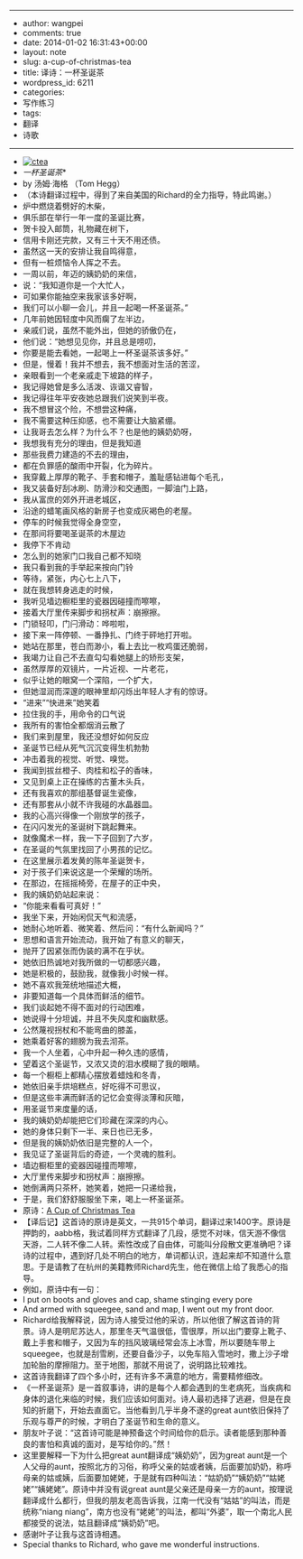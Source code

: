 - --
- author: wangpei
- comments: true
- date: 2014-01-02 16:31:43+00:00
- layout: note
- slug: a-cup-of-christmas-tea
- title: 译诗：一杯圣诞茶
- wordpress_id: 6211
- categories:
- 写作练习
- tags:
- 翻译
- 诗歌
- --
- [![ctea](http://www.baibanbao.net/wp-content/uploads/2014/01/ctea.jpg)](http://www.baibanbao.net/wp-content/uploads/2014/01/ctea.jpg)
- *一杯圣诞茶**
- by 汤姆·海格 （Tom Hegg）
- （本诗翻译过程中，得到了来自美国的Richard的全力指导，特此鸣谢。）
- 炉中燃烧着劈好的木柴，
- 俱乐部在举行一年一度的圣诞比赛，
- 贺卡投入邮筒，礼物藏在树下，
- 信用卡刚还完款，又有三十天不用还债。
- 虽然这一天的安排让我自鸣得意，
- 但有一桩烦恼令人挥之不去。
- 一周以前，年迈的姨奶奶的来信，
- 说：“我知道你是一个大忙人，
- 可如果你能抽空来我家该多好啊，
- 我们可以小聊一会儿，并且一起喝一杯圣诞茶。”
- 几年前她因轻度中风而瘸了左半边，
- 亲戚们说，虽然不能外出，但她的骄傲仍在，
- 他们说：“她想见见你，并且总是唠叨，
- 你要是能去看她，一起喝上一杯圣诞茶该多好。”
- 但是，慢着！我并不想去，我不想面对生活的苦涩，
- 亲眼看到一个老亲戚走下坡路的样子，
- 我记得她曾是多么活泼、诙谐又睿智，
- 我记得往年平安夜她总跟我们说笑到半夜。
- 我不想冒这个险，不想尝这种痛，
- 我不需要这种压抑感，也不需要让大脑紧绷。
- 让我哥去怎么样？为什么不？也是他的姨奶奶呀，
- 我想我有充分的理由，但是我知道
- 那些我费力建造的不去的理由，
- 都在负罪感的酸雨中开裂，化为碎片。
- 我穿戴上厚厚的靴子、手套和帽子，羞耻感钻进每个毛孔，
- 我又装备好刮冰刷、防滑沙和交通图，一脚油门上路，
- 我从富庶的郊外开进老城区，
- 沿途的蜡笔画风格的新房子也变成灰褐色的老屋。
- 停车的时候我觉得全身空空，
- 在那间将要喝圣诞茶的木屋边
- 我停下不肯动
- 怎么到的她家门口我自己都不知晓
- 我只看到我的手举起来按向门铃
- 等待，紧张，内心七上八下，
- 就在我想转身逃走的时候，
- 我听见墙边橱柜里的瓷器因碰撞而嚓嚓，
- 接着大厅里传来脚步和拐杖声：崩擦擦。
- 门锁轻叩，门闩滑动：哗啦啦，
- 接下来一阵停顿、一番挣扎、门终于砰地打开啦。
- 她站在那里，苍白而渺小，看上去比一枚鸡蛋还脆弱，
- 我竭力让自己不去直勾勾看她腿上的矫形支架，
- 虽然厚厚的双镜片，一片近视、一片老花，
- 似乎让她的眼窝一个深陷，一个扩大，
- 但她湿润而深邃的眼神里却闪烁出年轻人才有的惊讶。
- “进来”“快进来”她笑着
- 拉住我的手，用命令的口气说
- 我所有的害怕全都烟消云散了
- 我们来到屋里，我还没想好如何反应
- 圣诞节已经从死气沉沉变得生机勃勃
- 冲击着我的视觉、听觉、嗅觉。
- 我闻到拔丝橙子、肉桂和松子的香味，
- 又见到桌上正在操练的古董木头兵，
- 还有我喜欢的那组基督诞生瓷像，
- 还有那套从小就不许我碰的水晶器皿。
- 我的心高兴得像一个刚放学的孩子，
- 在闪闪发光的圣诞树下跳起舞来。
- 就像魔术一样，我一下子回到了六岁，
- 在圣诞的气氛里找回了小男孩的记忆。
- 在这里展示着发黄的陈年圣诞贺卡，
- 对于孩子们来说这是一个荣耀的场所。
- 在那边，在摇摇椅旁，在屋子的正中央，
- 我的姨奶奶站起来说：
- “你能来看看可真好！”
- 我坐下来，开始闲侃天气和流感，
- 她耐心地听着、微笑着、然后问：“有什么新闻吗？”
- 思想和语言开始流动，我开始了有意义的聊天，
- 抛开了因紧张而伪装的满不在乎状。
- 她依旧热诚地对我所做的一切都感兴趣，
- 她是积极的，鼓励我，就像我小时候一样。
- 她不喜欢我笼统地描述大概，
- 非要知道每一个具体而鲜活的细节。
- 我们谈起她不得不面对的行动困难，
- 她说得十分坦诚，并且不失风度和幽默感。
- 公然蔑视拐杖和不能弯曲的膝盖，
- 她乘着好客的翅膀为我去沏茶。
- 我一个人坐着，心中升起一种久违的感情，
- 望着这个圣诞节，又浓又烫的泪水模糊了我的眼睛。
- 每一个橱柜上都精心摆放着蜡烛和冬青，
- 她依旧亲手烘培糕点，好吃得不可思议，
- 但是这些丰满而鲜活的记忆会变得淡薄和灰暗，
- 用圣诞节来度量的话，
- 我的姨奶奶却能把它们珍藏在深深的内心。
- 她的身体只剩下一半、来日也已无多，
- 但是我的姨奶奶依旧是完整的人一个，
- 我见证了圣诞背后的奇迹，一个灵魂的胜利。
- 墙边橱柜里的瓷器因碰撞而嚓嚓，
- 大厅里传来脚步和拐杖声：崩擦擦。
- 她倒满两只茶杯，她笑着，她把一只递给我，
- 于是，我们舒舒服服坐下来，喝上一杯圣诞茶。
- 原诗：[A Cup of Christmas Tea](http://community.qvc.com/forums/topic/251599/the-beautiful-poem-a-cup-of-christmas-tea-the-real-meaning-of-the-holiday.aspx)
- 【译后记】这首诗的原诗是英文，一共915个单词，翻译过来1400字。原诗是押韵的，aabb格，我试着同样方式翻译了几段，感觉不对味，信天游不像信天游，二人转不像二人转。索性改成了自由体，可能叫分段散文更准确吧？译诗的过程中，遇到好几处不明白的地方，单词都认识，连起来却不知道什么意思。于是请教了在杭州的美籍教师Richard先生，他在微信上给了我悉心的指导。
- 例如，原诗中有一句：
- I put on boots and gloves and cap, shame stinging every pore
- And armed with squeegee, sand and map, I went out my front door.
- Richard给我解释说，因为诗人接受过他的采访，所以他很了解这首诗的背景。诗人是明尼苏达人，那里冬天气温很低，雪很厚，所以出门要穿上靴子、戴上手套和帽子，又因为车的挡风玻璃经常会冻上冰雪，所以要随车带上squeegee，也就是刮雪刷，还要自备沙子，以免车陷入雪地时，撒上沙子增加轮胎的摩擦阻力。至于地图，那就不用说了，说明路比较难找。
- 这首诗我翻译了四个多小时，还有许多不满意的地方，需要精修细改。
- 《一杯圣诞茶》是一首叙事诗，讲的是每个人都会遇到的生老病死，当疾病和身体的退化来临的时候，我们应该如何面对。诗人最初选择了逃避，但是在良知的折磨下，开始去直面它。当他看到几乎半身不遂的great aunt依旧保持了乐观与尊严的时候，才明白了圣诞节和生命的意义。
- 朋友叶子说：“这首诗可能是神预备这个时间给你的启示。读者能感到那种善良的害怕和真诚的面对，是写给你的。”然！
- 这里要解释一下为什么把great aunt翻译成“姨奶奶”，因为great aunt是一个人父母的aunt，按照北方的习俗，称呼父亲的姑或者姨，后面要加奶奶，称呼母亲的姑或姨，后面要加姥姥，于是就有四种叫法：“姑奶奶”“姨奶奶”“姑姥姥”“姨姥姥”。原诗中并没有说great aunt是父亲还是母亲一方的aunt，按理说翻译成什么都行，但我的朋友老高告诉我，江南一代没有“姑姑”的叫法，而是统称“niang niang”，南方也没有“姥姥”的叫法，都叫“外婆”，取一个南北人民都接受的说法，姑且翻译成“姨奶奶”吧。
- 感谢叶子让我与这首诗相遇。
- Special thanks to Richard, who gave me wonderful instructions. 
